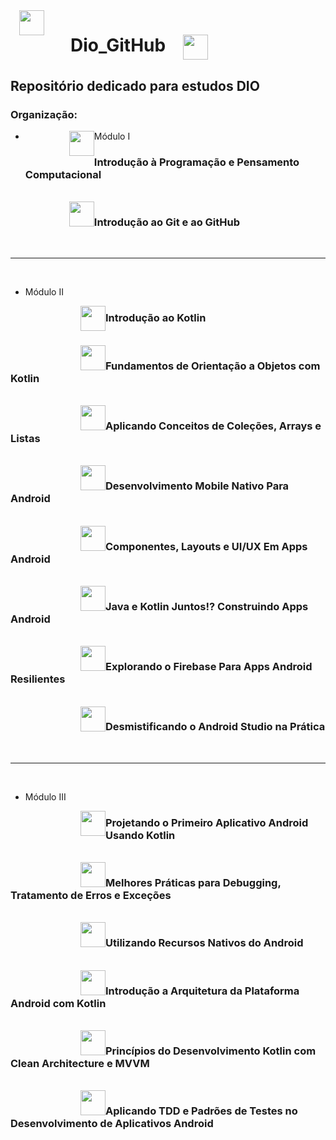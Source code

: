 
<div style="margin-left: 1em; margin-right: 1em; float: left;">
    <img height = "40" width = "40" src="https://cdn.jsdelivr.net/gh/devicons/devicon/icons/git/git-original.svg"/> 
</div>
<h1 style="margin-left: 1em; margin-right: 1em; float: left;">Dio_GitHub<h1>
<div style="margin-left: 1em; margin-right: 1em;">
    <img height = "40" width = "40"src="https://cdn.jsdelivr.net/gh/devicons/devicon/icons/github/github-original.svg"/>      
</div>

## Repositório dedicado para estudos DIO

### Organização:

+ Módulo I 
    <div style="margin-left: 5em; float: left;">
        <img src="https://hermes.digitalinnovation.one/courses/badge/fdd7c4e5-655d-4ac4-9d2f-7d9ae00b7f82.png" alt="" 
        height="40">
    </div>  
    <h3 style="font-weight: bold">Introdução à Programação e Pensamento Computacional</h3>
    </br>
    <div style="margin-left: 5em; float: left">
        <img src="https://hermes.digitalinnovation.one/courses/badge/c1f33b18-497b-408b-885f-ee8db71d872b.png" alt="" 
        height="40">
    </div>  
    <h3 style="font-weight: bold">Introdução ao Git e ao GitHub</h3>
    </br>
___

</br>

+ Módulo II
<div style="margin-left: 8em; float: left">
    <img src="https://hermes.digitalinnovation.one/courses/badge/1feb3506-0f77-4639-92bb-9e2c219c53a6.png" alt="" 
    height="40">
</div>  
<h3 style="font-weight: bold">Introdução ao Kotlin</h3>
</br>
<div style="margin-left: 8em; float: left">
    <img src="https://hermes.digitalinnovation.one/courses/badge/dffe508a-8ff7-4f00-a967-87af943e84ac.png" alt="" 
    height="40">
</div>  
<h3 style="font-weight: bold">Fundamentos de Orientação a Objetos com Kotlin</h3>
</br>
<div style="margin-left: 8em; float: left">
    <img src="https://hermes.digitalinnovation.one/courses/badge/bce3e012-789b-4c6d-bb88-590ae3cf815d.png" alt="" 
    height="40">
</div>  
<h3 style="font-weight: bold">Aplicando Conceitos de Coleções, Arrays e Listas</h3>
</br>
<div style="margin-left: 8em; float: left">
    <img src="https://hermes.digitalinnovation.one/courses/badge/1f0ce2a0-2254-493b-8795-98ad9ef15251.png" alt="" 
    height="40">
</div>  
<h3 style="font-weight: bold">Desenvolvimento Mobile Nativo Para Android</h3>
</br>
<div style="margin-left: 8em; float: left">
    <img src="https://hermes.digitalinnovation.one/courses/badge/b6b7061d-5c28-4b13-ac13-af766e5dcdf1.png" alt="" 
    height="40">
</div>  
<h3 style="font-weight: bold">Componentes, Layouts e UI/UX Em Apps Android</h3>
</br>
<div style="margin-left: 8em; float: left">
    <img src="https://hermes.digitalinnovation.one/courses/badge/6bf6c876-e04d-4e93-8e3c-f8709d2452cd.png" alt="" 
    height="40">
</div>  
<h3 style="font-weight: bold">Java e Kotlin Juntos!? Construindo Apps Android</h3>
</br>
<div style="margin-left: 8em; float: left">
    <img src="https://hermes.digitalinnovation.one/courses/badge/dfe98edb-02ba-427b-b2a9-1303d499eefd.png" alt="" 
    height="40">
</div>  
<h3 style="font-weight: bold">Explorando o Firebase Para Apps Android Resilientes</h3>
</br>
<div style="margin-left: 8em; float: left">
    <img src="https://hermes.digitalinnovation.one/courses/badge/f97f8451-a019-47a9-b98e-0c0970765e52.png" alt="" 
    height="40">
</div>  
<h3 style="font-weight: bold">Desmistificando o Android Studio na Prática</h3>
</br>

___

</br>

+ Módulo III
<div style="margin-left: 8em; float: left">
    <img src="https://hermes.digitalinnovation.one/courses/badge/bcb54606-7acb-4e8b-88b2-403f189d001d.png" alt="" 
    height="40">
</div>  
<h3 style="font-weight: bold">Projetando o Primeiro Aplicativo Android Usando Kotlin</h3>
</br>
<div style="margin-left: 8em; float: left">
    <img src="https://hermes.digitalinnovation.one/courses/badge/c81d1202-07d5-42b1-9563-fb8a96e2941a.png" alt="" 
    height="40">
</div>  
<h3 style="font-weight: bold">Melhores Práticas para Debugging, Tratamento de Erros e Exceções</h3>
</br>
<div style="margin-left: 8em; float: left">
    <img src="https://hermes.digitalinnovation.one/courses/badge/4e76b22e-509c-4274-b590-66d2ff180018.png" alt="" 
    height="40">
</div>  
<h3 style="font-weight: bold">Utilizando Recursos Nativos do Android</h3>
</br>
<div style="margin-left: 8em; float: left">
    <img src="https://hermes.digitalinnovation.one/courses/badge/b8166a60-9add-4621-b866-b848efbddaeb.png" alt="" 
    height="40">
</div>  
<h3 style="font-weight: bold">Introdução a Arquitetura da Plataforma Android com Kotlin</h3>
</br>
<div style="margin-left: 8em; float: left">
    <img src="https://hermes.digitalinnovation.one/courses/badge/f24b6215-780f-4e0b-a634-4abb9b8510ec.png" alt="" 
    height="40">
</div>  
<h3 style="font-weight: bold">Princípios do Desenvolvimento Kotlin com Clean Architecture e MVVM</h3>
</br>
<div style="margin-left: 8em; float: left">
    <img src="https://hermes.digitalinnovation.one/courses/badge/21446e2d-31d1-487f-84b9-891f62d54b5e.png" alt="" 
    height="40">
</div>  
<h3 style="font-weight: bold">Aplicando TDD e Padrões de Testes no Desenvolvimento de Aplicativos Android</h3>
</br>







  







